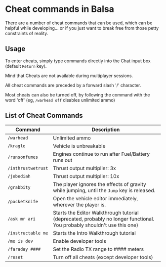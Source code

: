 
# Cheat commands in Balsa

There are a number of cheat commands that can be used, which can be helpful while developing... or if you just want to break free from those petty constraints of reality.


## Usage

To enter cheats, simply type commands directly into the Chat input box (default `Return` key).

Mind that Cheats are not available during multiplayer sessions.

All cheat commands are preceded by a forward slash '/' character.

Most cheats can also be turned off, by following the command with the word 'off' (eg, `/warhead off` disables unlimited ammo)


## List of Cheat Commands


Command | Description
------|--------
`/warhead` | Unlimited ammo
`/kragle` | Vehicle is unbreakable
`/runsonfumes` | Engines continue to run after Fuel/Battery runs out
`/inthrustwetrust` | Thrust output multiplier: 3x
`/jebediah` | Thrust output multiplier: 10x
`/grabbity` | The player ignores the effects of gravity while jumping, until the `Jump` key is released.
`/pocketknife` | Open the vehicle editor immediately, wherever the player is.
`/ask mr ari` | Starts the Editor Walkthrough tutorial (deprecated, probably no longer functional. You probably shouldn't use this one)
`/instructable me` | Starts the Intro Walkthrough tutorial 
`/me is dev` | Enable developer tools
`/faraday ####` | Set the Radio TX range to #### meters
`/reset` | Turn off all cheats (except developer tools)



